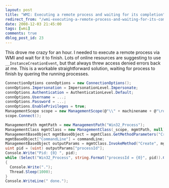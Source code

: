 ```yaml
---
layout: post
title: "WMI: Executing a remote process and waiting for its completion"
redirect_from: "/wmi-executing-a-remote-process-and-waiting-for-its-completion/"
date: 2008-12-03 21:45:00
tags: [wmi]
comments: true
dblog_post_id: 23
---
```

This drove me crazy for an hour. I needed to execute a remote process via WMI and wait for it to finish. Lots of online resources are suggesting to use `__InstanceCreationEvent`, but that always threw access denied errors back at me. This is a workable straightforward solution, waiting for process to finish by quering the running processes.

```cs
ConnectionOptions connOptions = new ConnectionOptions();
connOptions.Impersonation = ImpersonationLevel.Impersonate;
connOptions.Authentication = AuthenticationLevel.Default;
connOptions.Username = ...;
connOptions.Password = ...;
connOptions.EnablePrivileges = true;
ManagementScope scope = new ManagementScope(@"\\" + machinename + @"\root\cimv2", connOptions);
scope.Connect();

ManagementPath mgmtPath = new ManagementPath("Win32_Process");
ManagementClass mgmtClass = new ManagementClass(_scope, mgmtPath, null);
ManagementBaseObject mgmtBaseObject = mgmtClass.GetMethodParameters("Create");
mgmtBaseObject["CommandLine"] = commandLine;
ManagementBaseObject outputParams = mgmtClass.InvokeMethod("Create", mgmtBaseObject, null);
uint pid = (uint) outputParams["processId"];
Console.Write("Pid: {0} ", pid);
while (Select("Win32_Process", string.Format("processId = {0}", pid)).Count > 0)
{
  Console.Write(".");
  Thread.Sleep(1000);
}
Console.WriteLine(" done.");
```
